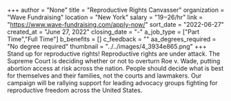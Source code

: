 +++
author = "None"
title = "Reproductive Rights Canvasser"
organization = "Wave Fundraising"
location = "New York"
salary = "$19-$26/hr"
link = "https://www.wave-fundraising.com/apply-now/"
sort_date = "2022-06-27"
created_at = "June 27, 2022"
closing_date = "-"
a_job_type = ["Part Time","Full Time"]
b_benefits = []
c_feedback = ""
aa_degrees_required = "No degree required"
thumbnail = "../../images/4_3934e865.png"
+++
Stand up for reproductive rights! Reproductive rights are under attack. The Supreme Court is deciding whether or not to overturn Roe v. Wade, putting abortion access at risk across the nation. People should decide what is best for themselves and their families, not the courts and lawmakers. Our campaign will be rallying support for leading advocacy groups fighting for reproductive freedom across the United States.